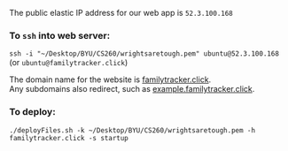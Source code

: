 The public elastic IP address for our web app is `52.3.100.168`
### To `ssh` into web server: 
`ssh -i "~/Desktop/BYU/CS260/wrightsaretough.pem" ubuntu@52.3.100.168` (or `ubuntu@familytracker.click`)

The domain name for the website is [familytracker.click](http://familytracker.click).  
Any subdomains also redirect, such as [example.familytracker.click](http://example.familytracker.click).

### To deploy:
`./deployFiles.sh -k ~/Desktop/BYU/CS260/wrightsaretough.pem -h familytracker.click -s startup`
